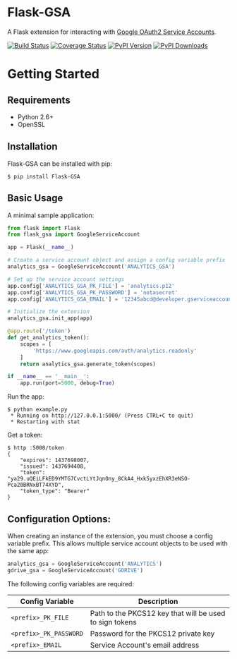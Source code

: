 # Flask-GSA
A Flask extension for interacting with [Google OAuth2 Service Accounts][service-accounts].

[![Build Status][travis-badge]][build-status]
[![Coverage Status][coveralls-badge]][coveralls-status]
[![PyPI Version][pypi-version-badge]][pypi]
[![PyPI Downloads][pypi-downloads-badge]][pypi]

# Getting Started
## Requirements

* Python 2.6+
* OpenSSL

## Installation
Flask-GSA can be installed with pip:

```
$ pip install Flask-GSA
```

## Basic Usage
A minimal sample application:

```python
from flask import Flask
from flask_gsa import GoogleServiceAccount

app = Flask(__name__)

# Create a service account object and assign a config variable prefix
analytics_gsa = GoogleServiceAccount('ANALYTICS_GSA')

# Set up the service account settings
app.config['ANALYTICS_GSA_PK_FILE'] = 'analytics.p12'
app.config['ANALYTICS_GSA_PK_PASSWORD'] = 'notasecret'
app.config['ANALYTICS_GSA_EMAIL'] = '12345abcd@developer.gserviceaccount.com'

# Initialize the extension
analytics_gsa.init_app(app)

@app.route('/token')
def get_analytics_token():
    scopes = [
        'https://www.googleapis.com/auth/analytics.readonly'
    ]
    return analytics_gsa.generate_token(scopes)

if __name__ == '__main__':
    app.run(port=5000, debug=True)
```

Run the app:

```
$ python example.py
 * Running on http://127.0.0.1:5000/ (Press CTRL+C to quit)
 * Restarting with stat
```

Get a token:

```
$ http :5000/token
{
    "expires": 1437698007,
    "issued": 1437694408,
    "token": "ya29.uQEiLFkED9YMTG7CvctLYtJqnOny_8CkA4_Hxk5yxzEhXR3eNSO-Pca20BRNxBT74XYD",
    "token_type": "Bearer"
}
```

## Configuration Options:
When creating an instance of the extension, you must choose a config variable
prefix. This allows multiple service account objects to be used with the same
app:

```python
analytics_gsa = GoogleServiceAccount('ANALYTICS')
gdrive_gsa = GoogleServiceAccount('GDRIVE')
```

The following config variables are required:

| Config Variable        | Description                                             |
| ---------------------- | ------------------------------------------------------- |
| `<prefix>_PK_FILE`     | Path to the PKCS12 key that will be used to sign tokens |
| `<prefix>_PK_PASSWORD` | Password for the PKCS12 private key                     |
| `<prefix>_EMAIL`       | Service Account's email address                         |

[travis-badge]: http://img.shields.io/travis/MichiganLabs/flask-gsa/master.svg
[build-status]: https://travis-ci.org/MichiganLabs/flask-gsa
[coveralls-badge]: http://img.shields.io/coveralls/MichiganLabs/flask-gsa/master.svg
[coveralls-status]: https://coveralls.io/r/MichiganLabs/flask-gsa
[pypi-version-badge]: http://img.shields.io/pypi/v/Flask-GSA.svg
[pypi-downloads-badge]: http://img.shields.io/pypi/dm/Flask-GSA.svg
[pypi]: https://pypi.python.org/pypi/Flask-GSA
[service-accounts]: https://developers.google.com/identity/protocols/OAuth2ServiceAccount
